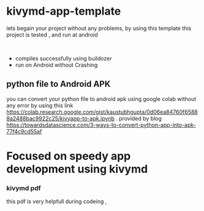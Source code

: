 # kivymd-app-template
lets begain your project without any problems, by using this template
this project is tested , and run at android
 
 <br>
 
<ul type="square">
    <li>compiles successfully using buildozer </li>
    <li>run on Android without Crashing</li>
<!--     <li>Item 3</li> -->
</ul> 
 
  
  
  
## python file to Android APK
you can convert your python file to android apk using google colab without any error 
by using this link https://colab.research.google.com/gist/kaustubhgupta/0d06ea84760f65888a2488bac9922c25/kivyapp-to-apk.ipynb . provided by blog https://towardsdatascience.com/3-ways-to-convert-python-app-into-apk-77f4c9cd55af

# Focused on speedy app development using kivymd



### kivymd pdf 
this pdf is very helpfull during codeing ,
